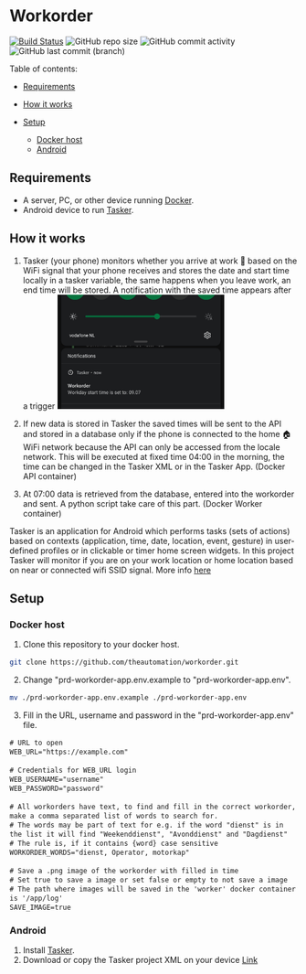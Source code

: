 # Workorder

[![Build Status](https://drone.theautomation.nl/api/badges/theautomation/workorder/status.svg)](https://drone.theautomation.nl/theautomation/workorder)
![GitHub repo size](https://img.shields.io/github/repo-size/theautomation/workorder?logo=Github)
![GitHub commit activity](https://img.shields.io/github/commit-activity/y/theautomation/workorder?logo=github)
![GitHub last commit (branch)](https://img.shields.io/github/last-commit/theautomation/workorder/main?logo=github)

Table of contents:

- [Requirements](#Requirements)

- [How it works](#How-it-works)

- [Setup](#Setup)
  - [Docker host](#Docker-host)
  - [Android](#Android)

## Requirements

- A server, PC, or other device running [Docker](https://www.docker.com/).
- Android device to run [Tasker](https://play.google.com/store/apps/details?id=net.dinglisch.android.taskerm).

## How it works

1. Tasker (your phone) monitors whether you arrive at work :office: based on the WiFi signal that your phone receives and stores the date and start time locally in a tasker variable, the same happens when you leave work, an end time will be stored. A notification with the saved time appears after a trigger <img src="https://github.com/theautomation/workorder/blob/951f223d4b21501b629758aaaa5f81fd2cefe7a4/images/starttime.jpg" height="200">

2. If new data is stored in Tasker the saved times will be sent to the API and stored in a database only if the phone is connected to the home :house: WiFi network because the API can only be accessed from the locale network. This will be executed at fixed time 04:00 in the morning, the time can be changed in the Tasker XML or in the Tasker App. (Docker API container)

3. At 07:00 data is retrieved from the database, entered into the workorder and sent. A python script take care of this part. (Docker Worker container)

Tasker is an application for Android which performs tasks (sets of actions) based on contexts (application, time, date, location, event, gesture) in user-defined profiles or in clickable or timer home screen widgets.
In this project Tasker will monitor if you are on your work location or home location based on near or connected wifi SSID signal. More info [here](https://tasker.joaoapps.com/)

## Setup

### Docker host

1. Clone this repository to your docker host.

```bash
git clone https://github.com/theautomation/workorder.git
```

2. Change "prd-workorder-app.env.example to "prd-workorder-app.env".

```bash
mv ./prd-workorder-app.env.example ./prd-workorder-app.env
```

3. Fill in the URL, username and password in the "prd-workorder-app.env" file.

```dosini
# URL to open
WEB_URL="https://example.com"

# Credentials for WEB_URL login
WEB_USERNAME="username"
WEB_PASSWORD="password"

# All workorders have text, to find and fill in the correct workorder, make a comma separated list of words to search for.
# The words may be part of text for e.g. if the word "dienst" is in the list it will find "Weekenddienst", "Avonddienst" and "Dagdienst"
# The rule is, if it contains {word} case sensitive
WORKORDER_WORDS="dienst, Operator, motorkap"

# Save a .png image of the workorder with filled in time
# Set true to save a image or set false or empty to not save a image
# The path where images will be saved in the 'worker' docker container is '/app/log'
SAVE_IMAGE=true
```

### Android

1. Install [Tasker](https://play.google.com/store/apps/details?id=net.dinglisch.android.taskerm).
2. Download or copy the Tasker project XML on your device [Link](https://github.com/theautomation/workorder/blob/338ae2deb2da5e7adcc8147920e9896fe62d7ce7/tasker/workday.prj.xml)
